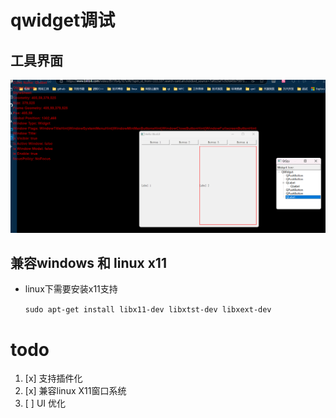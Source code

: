 # qwidget调试

## 工具界面

![](./showcase/img_1.png)

## 兼容windows 和 linux x11
- linux下需要安装x11支持

    `sudo apt-get install libx11-dev libxtst-dev libxext-dev`

# todo
1. [x] 支持插件化
2. [x] 兼容linux X11窗口系统
3. [ ] UI 优化
